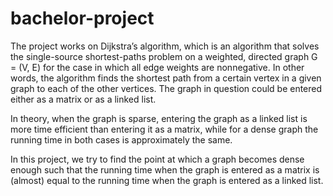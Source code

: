 # bachelor-project
The project works on Dijkstra’s algorithm, which is an algorithm that solves the single-source shortest-paths 
problem on a weighted, directed graph G = (V, E) for the case in which all edge weights are nonnegative.
In other words, the algorithm finds the shortest path from a certain vertex in a given graph to each of the 
other vertices. The graph in question could be entered either as a matrix or as a linked list.

In theory, when the graph is sparse, entering the graph as a linked list is more time efficient than entering it 
as a matrix, while for a dense graph the running time in both cases is approximately the same. 

In this project, we try to find the point at which a graph becomes dense enough such that the running time 
when the graph is entered as a matrix is (almost) equal to the running time when the graph is entered as a 
linked list.
